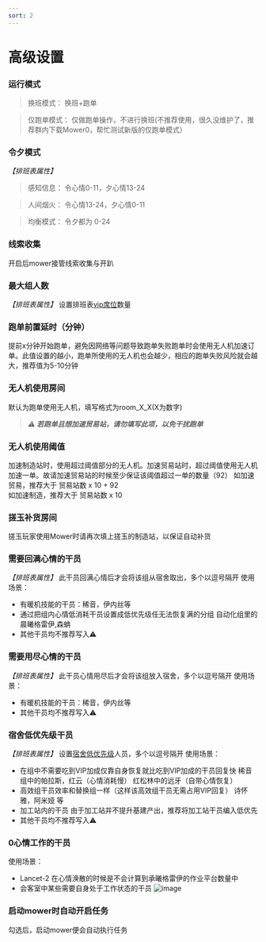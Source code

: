 ```yaml
---
sort: 2
---
```

# 高级设置

### 运行模式
> 换班模式： 换班+跑单

> 仅跑单模式： 仅做跑单操作，不进行换班(不推荐使用，很久没维护了，推荐群内下载Mower0，帮忙测试新版的仅跑单模式）

### 令夕模式
*【排班表属性】*
> 感知信息： 令心情0-11，夕心情13-24

> 人间烟火： 令心情13-24，夕心情0-11

> 均衡模式： 令夕都为 0-24 

### 线索收集
开启后mower接管线索收集与开趴

### 最大组人数
*【排班表属性】* 设置排班表[vip席位](../noun/1.explanation.html#vip席位)数量

### 跑单前置延时（分钟）
提前x分钟开始跑单，避免因网络等问题导致跑单失败跑单时会使用无人机加速订单。此值设置的越小，跑单所使用的无人机也会越少，相应的跑单失败风险就会越大，推荐值为5-10分钟

### 无人机使用房间
默认为跑单使用无人机，填写格式为room_X_X(X为数字)
> ***⚠ 若跑单且想加速贸易站，请勿填写此项，以免干扰跑单***

### 无人机使用阈值
加速制造站时，使用超过阈值部分的无人机。加速贸易站时，超过阈值使用无人机加速一单。故请加速贸易站的时候至少保证该阈值超过一单的数量（92）
如加速贸易，推荐大于 贸易站数 x 10 + 92                          
如加速制造，推荐大于 贸易站数 x 10

### 搓玉补货房间
搓玉玩家使用Mower时请再次填上搓玉的制造站，以保证自动补货

### 需要回满心情的干员
*【排班表属性】* 此干员回满心情后才会将该组从宿舍取出，多个以逗号隔开
使用场景：
  * 有暖机技能的干员：稀音，伊内丝等
  * 通过把组内心情低消耗干员设置成低优先级任无法恢复满的分组
      自动化组里的晨曦格雷伊,森蚺    
  * 其他干员均不推荐写入⚠

### 需要用尽心情的干员
*【排班表属性】* 此干员心情用尽后才会将该组放入宿舍，多个以逗号隔开
使用场景：
  * 有暖机技能的干员：稀音，伊内丝等
  * 其他干员均不推荐写入⚠

### 宿舍低优先级干员
*【排班表属性】* 设置[宿舍低优先级](../noun/1.explanation.html#宿舍低优先级)人员，多个以逗号隔开
使用场景：
  * 在组中不需要吃到VIP加成仅靠自身恢复就比吃到VIP加成的干员回复快
      稀音组中的帕拉斯，红云（心情消耗慢）
      红松林中的远牙（自带心情恢复）
  * 高效组干员效率和替换组一样（这样该高效组干员无需占用VIP回复）
      诗怀雅，阿米娅 等
  * 加工站内的干员
      由于加工站并不提升基建产出，推荐将加工站干员编入低优先
  * 其他干员均不推荐写入⚠

### 0心情工作的干员
使用场景：
  * Lancet-2 在心情涣散的时候是不会计算到承曦格雷伊的作业平台数量中
  * 会客室中某些需要自身处于工作状态的干员
      ![image](https://github.com/ArkMowers/arknights-mower/assets/33809511/89a39008-f302-469b-9da8-196b534e2ff5)


### 启动mower时自动开启任务
勾选后，启动mower便会自动执行任务
